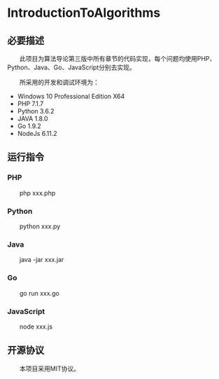 # IntroductionToAlgorithms

## 必要描述
&emsp;&emsp;此项目为算法导论第三版中所有章节的代码实现，每个问题均使用PHP、Python、Java、Go、JavaScript分别去实现。

&emsp;&emsp;所采用的开发和调试环境为：
- Windows 10 Professional Edition X64
- PHP 7.1.7
- Python 3.6.2
- JAVA 1.8.0
- Go 1.9.2
- NodeJs 6.11.2

## 运行指令

### PHP
&emsp;&emsp;php xxx.php

### Python
&emsp;&emsp;python xxx.py

### Java
&emsp;&emsp;java -jar xxx.jar

### Go
&emsp;&emsp;go run xxx.go

### JavaScript
&emsp;&emsp;node xxx.js

## 开源协议
&emsp;&emsp;本项目采用MIT协议。

